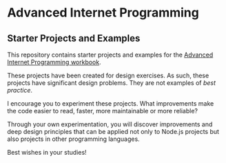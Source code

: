 # Advanced Internet Programming

## Starter Projects and Examples

This repository contains starter projects and examples for the [Advanced Internet Programming workbook](http://www.benjaminjohnston.com.au/extras/aipjs/workbook/).

These projects have been created for design exercises. As such, these projects have significant design problems. They are not examples of *best practice*.

I encourage you to experiment these projects. What improvements make the code easier to read, faster, more maintainable or more reliable?

Through your own experimentation, you will discover improvements and deep design principles that can be applied not only to Node.js projects but also projects in other programming languages.

Best wishes in your studies!
